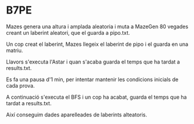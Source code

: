 # B7PE

Mazes genera una altura i amplada aleatoria i muta a MazeGen 80 vegades creant un laberint aleatori, que el guarda a pipo.txt.

Un cop creat el laberint, Mazes llegeix el laberint de pipo i el guarda en una matriu.

Llavors s'executa l'Astar i quan s'acaba guarda el temps que ha tardat a results.txt.

Es fa una pausa d'1 min, per intentar mantenir les condicions inicials de cada prova.

A continuació s'executa el BFS i un cop ha acabat, guarda el temps que ha tardat a results.txt.

Així conseguim dades aparelleades de laberints alteatoris.
